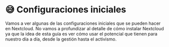 # 😅 Configuraciones iniciales

Vamos a ver algunas de las configuraciones iniciales que se pueden hacer en Nextcloud. No vamos a profundizar al detalle de cómo instalar Nextcloud ya que la idea de esta guía es ver cómo usar el potencial que tienen para nuestro día a día, desde la gestión hasta el activismo.

